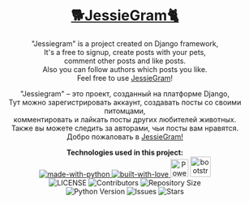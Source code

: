 <h1 align="center" ><a href="http://jessiegram.ru">🐕JessieGram🐈</a></h1>

<p align="center"> 
    "Jessiegram" is a project created on Django framework,<br>
    It's a free to signup, create posts with your pets,<br>
    comment other posts and like posts.<br>
    Also you can follow authors which posts you like.<br>
    Feel free to use <a href="http://jessiegram.ru">JessieGram</a>!<br>
</p>
<p align="center"> 
    "Jessiegram" – это проект, созданный на платформе Django,<br>
    Тут можно зарегистрировать аккаунт, создавать посты со своими питомцами,<br>
    комментировать и лайкать посты других любителей животных.<br>
    Также вы можете следить за авторами, чьи посты вам нравятся.<br>
    Добро пожаловать в <a href="http://jessiegram.ru">JessieGram!</a><br>
</p>
<p align="center">
<b>Technologies used in this project:</b><br>
    <a href="https://python.org">
        <img src="http://forthebadge.com/images/badges/made-with-python.svg" alt="made-with-python">
    </a>
    <a href="https://GitHub.com/feel2code">
        <img src="http://ForTheBadge.com/images/badges/built-with-love.svg" alt="built-with-love">
    </a>
    <a href="http://www.djangoproject.com/"><img src="https://www.djangoproject.com/m/img/badges/djangopowered126x54.gif" border="0" style="height: 35px" alt="Powered by Django." title="Powered by Django." /></a>
    <a href="http://www.djangoproject.com/"><img
                        src="https://getbootstrap.com/docs/5.3/assets/brand/bootstrap-logo-shadow.png"
                        style="height: 40px"
                        alt="bootstrap technology"/></a><br>
    <img src="https://img.shields.io/github/license/feel2code/jessiegram?style=for-the-badge&logo=appveyor" alt="LICENSE">
    <img src="https://img.shields.io/github/contributors/feel2code/jessiegram?style=for-the-badge&logo=appveyor" alt="Contributors">
    <img src="https://img.shields.io/github/repo-size/feel2code/jessiegram?style=for-the-badge&logo=appveyor" alt="Repository Size"> <br>
    <img src="https://img.shields.io/badge/python-3.9-green?style=for-the-badge&logo=appveyor" alt="Python Version">
    <img src="https://img.shields.io/github/issues/feel2code/jessiegram?style=for-the-badge&logo=appveyor" alt="Issues">
    <img src="https://img.shields.io/github/stars/feel2code/jessiegram?style=for-the-badge&logo=appveyor" alt="Stars">
</p>